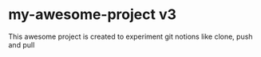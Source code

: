 # my-awesome-project v3


This awesome project is created to experiment git notions like clone, push and pull
